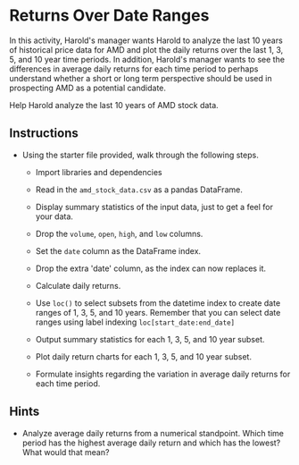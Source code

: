 # Returns Over Date Ranges

In this activity, Harold's manager wants Harold to analyze the last 10 years of historical price data for AMD and plot the daily returns over the last 1, 3, 5, and 10 year time periods. In addition, Harold's manager wants to see the differences in average daily returns for each time period to perhaps understand whether a short or long term perspective should be used in prospecting AMD as a potential candidate.

Help Harold analyze the last 10 years of AMD stock data.  

## Instructions

* Using the starter file provided, walk through the following steps.

  * Import libraries and dependencies

  * Read in the `amd_stock_data.csv` as a pandas DataFrame.

  * Display summary statistics of the input data, just to get a feel for your data.

  * Drop the `volume`, `open`, `high`, and `low` columns.

  * Set the `date` column as the DataFrame index.

  * Drop the extra 'date' column, as the index can now replaces it.

  * Calculate daily returns.

  * Use `loc()` to select subsets from the datetime index to create date ranges of 1, 3, 5, and 10 years. Remember that you can select date ranges using label indexing `loc[start_date:end_date]`

  * Output summary statistics for each 1, 3, 5, and 10 year subset.

  * Plot daily return charts for each 1, 3, 5, and 10 year subset. 

  * Formulate insights regarding the variation in average daily returns for each time period. 

## Hints

* Analyze average daily returns from a numerical standpoint. Which time period has the highest average daily return and which has the lowest? What would that mean?
